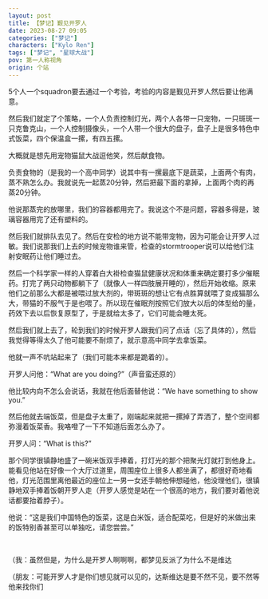 ```yaml
---
layout: post
title: 【梦记】觐见开罗人
date: 2023-08-27 09:05
categories: ["梦记"]
characters: ["Kylo Ren"]
tags: ["梦记", "星球大战"]
pov: 第一人称视角
origin: 个站
---
```


5个人一个squadron要去通过一个考验，考验的内容是觐见开罗人然后要让他满意。

然后我们就定了个策略，一个人负责控制灯光，两个人各带一只宠物，一只斑斑一只克鲁克山，一个人控制摄像头，一个人带一个很大的盘子，盘子上是很多特色中式饭菜，四个保温盒一摞，有四五摞。

大概就是想先用宠物猫鼠大战逗他笑，然后献食物。

负责食物的（是我的一个高中同学）说其中有一摞最底下是蔬菜，上面两个有肉，蒸不熟怎么办。我就说先一起蒸20分钟，然后把最下面的拿掉，上面两个肉的再蒸20分钟。

他说那蒸完的放哪里，我们的容器都用完了。我说这个不是问题，容器多得是，玻璃容器用完了还有塑料的。

然后我们就排队去见了。然后在安检的地方说不能带宠物，因为可能会让开罗人过敏。我们说那我们上去的时候宠物谁来管，检查的stormtrooper说可以给他们注射安眠药让他们睡过去。

然后一个科学家一样的人穿着白大褂检查猫鼠健康状况和体重来确定要打多少催眠药。打完了两只动物都躺下了（就像人一样四肢展开睡的），然后开始收缩。原来他们之前那么大都是被喂过放大剂的，带斑斑的想让它有点胜算就喂了变成猫那么大，带猫的不服气于是也喂了。所以现在催眠剂按照它们放大以后的体型给的量，药效下去以后恢复原型了，于是就给太多了，它们可能会睡太死。

然后我们就上去了，轮到我们的时候开罗人跟我们问了点话（忘了具体的），然后我觉得等得太久了他可能要不耐烦了，就示意高中同学去拿饭菜。

他就一声不吭站起来了（我们可能本来都是跪着的）。

开罗人问他：“What are you doing?”（声音蛮还原的）

他比较内向不怎么会说话，我就在他后面替他说：“We have something to show you.”

然后他就去端饭菜，但是盘子太重了，刚端起来就把一摞掉了弄洒了，整个空间都弥漫着饭菜香。我咯噔了一下不知道后面怎么办了。

开罗人问：“What is this?”

那个同学很镇静地盛了一碗米饭双手捧着，打灯光的那个把聚光灯就打到他身上。能看见他站在好像一个大厅过道里，周围座位上很多人都坐满了，都很好奇地看他，灯光范围里离他最近的座位上一男一女还手朝他伸想碰他，他没理他们，很镇静地双手捧着饭朝开罗人走（开罗人感觉是站在一个很高的地方，我们要对着他说话都要抬着脖子）。

他说：“这是我们中国特色的饭菜，这是白米饭，适合配菜吃，但是好的米做出来的饭特别香甚至可以单独吃，请您尝尝。”

<br>

（我：虽然但是，为什么是开罗人啊啊啊，都梦见反派了为什么不是维达

（朋友：可能开罗人才是你们想见就可以见的，达斯维达是要不然不见，要不然等他来找你们
